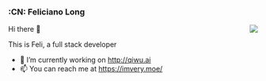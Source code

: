 ### :CN: Feliciano Long

<img align="right" src="https://github-readme-stats.vercel.app/api?username=noahzark&show_icons=true&icon_color=0366d6&text_color=24292e&bg_color=ffffff&hide_title=true" />

Hi there 👋

This is Feli, a full stack developer

- 🔭 I’m currently working on http://qiwu.ai
- 📫 You can reach me at https://imvery.moe/

<!--
**noahzark/noahzark** is a ✨ _special_ ✨ repository because its `README.md` (this file) appears on your GitHub profile.



Here are some ideas to get you started:

- 👯 I’m looking to collaborate on ...
- 🤔 I’m looking for help with ...
- 💬 Ask me about ...
- 📫 How to reach me: ...
- 😄 Pronouns: ...
- ⚡ Fun fact: ...
-->
